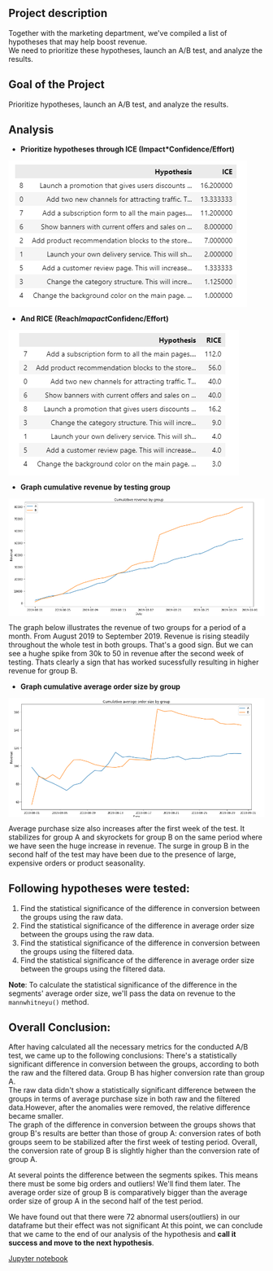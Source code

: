## Project description
Together with the marketing department, we've compiled a list of hypotheses that may help boost revenue.  
We need to prioritize these hypotheses, launch an A/B test, and analyze the results.

## Goal of the Project 
Prioritize hypotheses, launch an A/B test, and analyze the results.  

## Analysis
 - **Prioritize hypotheses through ICE (Impact*Confidence/Effort)**  
<img src='images/ice.jpeg' align='center'> 
 
- **And RICE (Reach*Imapact*Confidenc/Effort)**  
<img src='images/rice.jpeg' align='center'>

- **Graph cumulative revenue by testing group**  
<img src='images/rev.jpeg' align='center'>

The graph below illustrates the revenue of two groups for a period of a month. From August 2019 to September 2019. Revenue is rising steadily throughout the whole test in both groups. That's a good sign. But we can see a hughe spike from 30k to 50 in revenue after the second week of testing. Thats clearly a sign that has worked sucessfully resulting in higher revenue for group B.

- **Graph cumulative average order size by group**  

<img src='images/avgsize.jpeg' align='center'>

Average purchase size also increases after the first week of the test. It stabilizes for group A and skyrockets for group B on the same period where we have seen the huge increase in revenue. The surge in group B in the second half of the test may have been due to the presence of large, expensive orders or product seasonality.

## Following hypotheses were tested:
1. Find the statistical significance of the difference in conversion between the groups using the raw data.
2. Find the statistical significance of the difference in average order size between the groups using the raw data.
3. Find the statistical significance of the difference in conversion between the groups using the filtered data.
4. Find the statistical significance of the difference in average order size between the groups using the filtered data.

**Note**: To calculate the statistical significance of the difference in the segments' average order size, we'll pass the data on revenue to the `mannwhitneyu()` method.
## Overall Conclusion:

After having calculated all the necessary metrics for the conducted A/B test, we came up to the following conclusions:
 There's a statistically significant difference in conversion between the groups, according to both the raw and the filtered data. Group B has higher conversion rate than group A.  
 The raw data didn't show a statistically significant difference between the groups in terms of average purchase size in both raw and the filtered data.However, after the anomalies were removed, the relative difference became smaller.  
 The graph of the difference in conversion between the groups shows that group B's results are better than those of group A: conversion rates of both groups seem to be stabilized after the first week of testing period. Overall, the conversion rate of group B is slightly higher than the conversion rate of group A.  

 At several points the difference between the segments spikes. This means there must be some big orders and outliers! We'll find them later. The average order size of group B is comparatively bigger than the average order size of group A in the second half of the test period.

 We have found out that there were 72 abnormal users(outliers) in our dataframe but their effect was not significant
 At this point, we can conclude that we came to the end of our analysis of the hypothesis and **call it success and move to the next hypothesis**.

<a href="./AB_testing.ipynb">Jupyter notebook</a> 